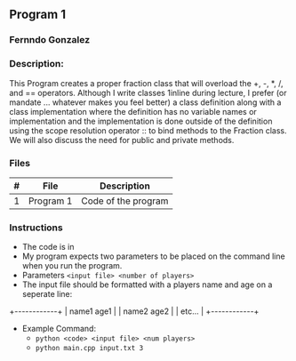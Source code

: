 ## Program 1 
### Fernndo Gonzalez
### Description:

This Program creates a proper fraction class that will overload the +, -, *, /, and == operators. Although I write classes 1inline during lecture, I prefer (or mandate ... whatever makes you feel better) a class definition along with a class implementation where the definition has no variable names or implementation and the implementation is done outside of the definition using the scope resolution operator :: to bind methods to the Fraction class. We will also discuss the need for public and private methods.

### Files

|   #   | File             | Description                                        |
| :---: | ---------------- | -------------------------------------------------- |
|   1   | Program 1        | Code of the program      |


### Instructions

- The code is in 
- My program expects two parameters to be placed on the command line when you run the program.
- Parameters `<input file> <number of players>`
- The input file should be formatted with a players name and age on a seperate line:

+------------+
| name1 age1 |
| name2 age2 |
| etc...     |
+------------+

- Example Command:
    - `python <code> <input file> <num players>`
    - `python main.cpp input.txt 3`
